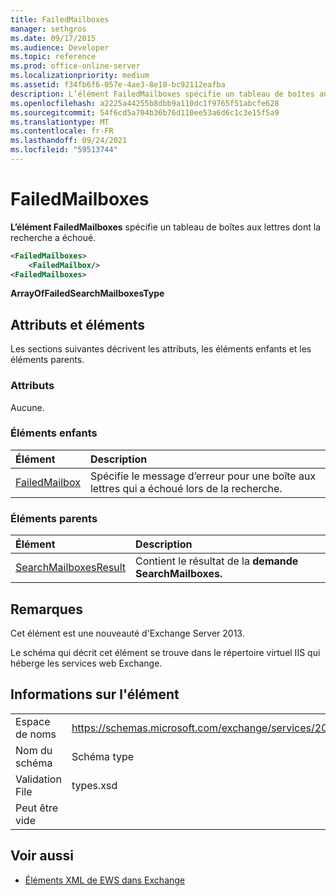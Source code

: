 ```yaml
---
title: FailedMailboxes
manager: sethgros
ms.date: 09/17/2015
ms.audience: Developer
ms.topic: reference
ms.prod: office-online-server
ms.localizationpriority: medium
ms.assetid: f34fb6f6-057e-4ae3-8e10-bc92112eafba
description: L’élément FailedMailboxes spécifie un tableau de boîtes aux lettres dont la recherche a échoué.
ms.openlocfilehash: a2225a44255b8dbb9a110dc1f9765f51abcfe628
ms.sourcegitcommit: 54f6cd5a704b36b76d110ee53a6d6c1c3e15f5a9
ms.translationtype: MT
ms.contentlocale: fr-FR
ms.lasthandoff: 09/24/2021
ms.locfileid: "59513744"
---
```

# <a name="failedmailboxes"></a>FailedMailboxes

**L’élément FailedMailboxes** spécifie un tableau de boîtes aux lettres dont la recherche a échoué. 
  
```XML
<FailedMailboxes>
    <FailedMailbox/>
<FailedMailboxes>
```

 **ArrayOfFailedSearchMailboxesType**
## <a name="attributes-and-elements"></a>Attributs et éléments

Les sections suivantes décrivent les attributs, les éléments enfants et les éléments parents.
  
### <a name="attributes"></a>Attributs

Aucune.
  
### <a name="child-elements"></a>Éléments enfants

|**Élément**|**Description**|
|:-----|:-----|
|[FailedMailbox](failedmailbox.md) <br/> |Spécifie le message d’erreur pour une boîte aux lettres qui a échoué lors de la recherche.  <br/> |
   
### <a name="parent-elements"></a>Éléments parents

|**Élément**|**Description**|
|:-----|:-----|
|[SearchMailboxesResult](searchmailboxesresult.md) <br/> |Contient le résultat de la **demande SearchMailboxes.**  <br/> |
   
## <a name="remarks"></a>Remarques

Cet élément est une nouveauté d'Exchange Server 2013.
  
Le schéma qui décrit cet élément se trouve dans le répertoire virtuel IIS qui héberge les services web Exchange.
  
## <a name="element-information"></a>Informations sur l'élément

|||
|:-----|:-----|
|Espace de noms  <br/> |https://schemas.microsoft.com/exchange/services/2006/types  <br/> |
|Nom du schéma  <br/> |Schéma type  <br/> |
|Validation File  <br/> |types.xsd  <br/> |
|Peut être vide  <br/> ||
   
## <a name="see-also"></a>Voir aussi



- [Éléments XML de EWS dans Exchange](ews-xml-elements-in-exchange.md)


